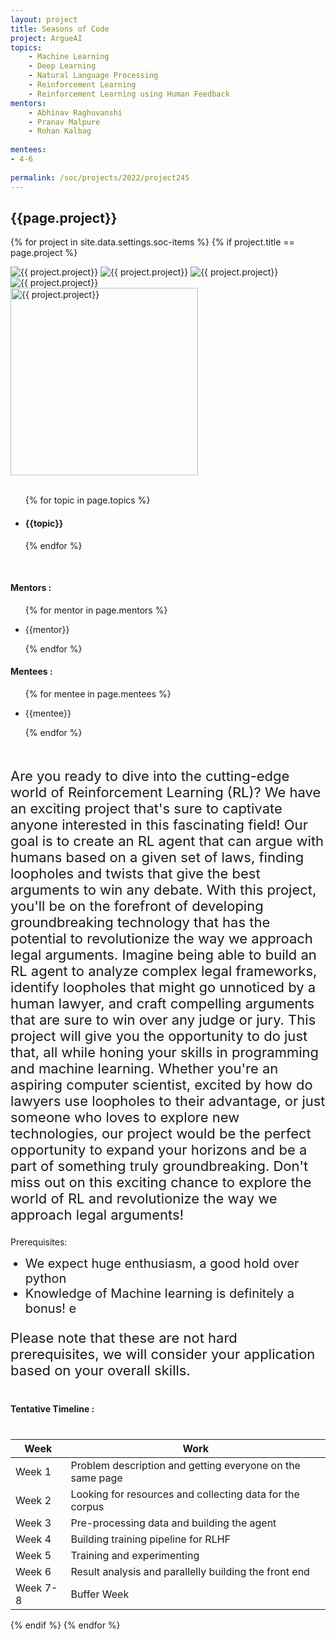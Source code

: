 ```yaml
---
layout: project
title: Seasons of Code
project: ArgueAI
topics:
    - Machine Learning 
    - Deep Learning
    - Natural Language Processing
    - Reinforcement Learning
    - Reinforcement Learning using Human Feedback
mentors:
    - Abhinav Raghuvanshi
    - Pranav Malpure
    - Rohan Kalbag
    
mentees:
- 4-6  
    
permalink: /soc/projects/2022/project245
---
```


<h2 class="display1 m-3 p-3 text-center project-title">{{page.project}}</h2>

{% for project in site.data.settings.soc-items %}
{% if project.title == page.project %}

<div class ="img-soc d-block"> 
    <img src="{{ site.baseurl }}/{{ project.image }}" alt="{{ project.project}}" class="image-1">
    <img src="{{ site.baseurl }}/{{ project.image }}" alt="{{ project.project}}" class="image-2">
    <img src="{{ site.baseurl }}/{{ project.image }}" alt="{{ project.project}}" class="image-3">
    <img src="{{ site.baseurl }}/{{ project.image }}" alt="{{ project.project}}" class="image-4">
</div>
<div class = "mobile-img-soc">
  <img src="{{ site.baseurl }}/{{ project.image }}"  width = "300" height="300" alt="{{ project.project}}" class="border rounded">
  </div>
<div >
    <br>
    <ul>
        {% for topic in page.topics %}
        <li><h4 class="text-primary text-center topics">{{topic}}</h4></li>
        {% endfor %}
    </ul>
    <br>
    <h4 class="display3  ">Mentors :</h4> 
    <ul>
        {% for mentor in page.mentors %}
        <li><p class="lead">{{mentor}}</p></li>
        {% endfor %}
    </ul>
    <h4 class="display3  ">Mentees :</h4> 
    <ul>
        {% for mentee in page.mentees %}
        <li><p class="lead">{{mentee}}</p></li>
        {% endfor %}
    </ul>
</div>
<div>
    <p class="display3 project-desc" style = "font-size:22px;" >
        <br>
        Are you ready to dive into the cutting-edge world of Reinforcement Learning (RL)? We have an exciting project that's sure to captivate anyone interested in this fascinating field!
Our goal is to create an RL agent that can argue with humans based on a given set of laws, finding loopholes and twists that give the best arguments to win any debate. With this project, you'll be on the forefront of developing groundbreaking technology that has the potential to revolutionize the way we approach legal arguments.
Imagine being able to build an RL agent to analyze complex legal frameworks, identify loopholes that might go unnoticed by a human lawyer, and craft compelling arguments that are sure to win over any judge or jury. This project will give you the opportunity to do just that, all while honing your skills in programming and machine learning.
Whether you're an aspiring computer scientist, excited by how do lawyers use loopholes to their advantage, or just someone who loves to explore new technologies, our project would be the  perfect opportunity to expand your horizons and be a part of something truly groundbreaking. Don't miss out on this exciting chance to explore the world of RL and revolutionize the way we approach legal arguments!

</p>
Prerequisites:
</p>
<ul style = "list-style-type: disc">
<li class="display3 mb-2" style = "font-size:20px;">We expect huge enthusiasm, a good hold over python</li>
<li class="display3 mb-2" style = "font-size:20px;">Knowledge of Machine learning is definitely a bonus! e</li>
</ul>
<p class="display3" style = "font-size:22px;" >
Please note that these are not hard prerequisites, we will consider your application based on your overall skills. 
</p>
<ul style = "list-style-type: disc">
</ul>
</div>
<div class = "d-flex flex-wrap">
<div>
    <h4 class="display3" style="margin:40px 0px 40px 0px;">Tentative Timeline :</h4>
    <table class="table table-striped">
    <thead>
        <tr>
        <th>Week</th>
        <th>Work</th>
        </tr>
    </thead>
    <tbody>
    <tr>
      <td  >Week 1</td>
      <td>Problem description and getting everyone on the same page</td>
    </tr>
    <tr>
      <td>Week 2</td>
      <td> Looking for resources and collecting data for the corpus</td>
    </tr>
    <tr>
      <td>Week 3</td>
      <td>Pre-processing data and building the agent</td>
    </tr>
     <tr>
      <td>Week 4</td>
      <td>Building training pipeline for RLHF </td>
    </tr>
     <tr>
      <td>Week 5</td>
      <td>Training and experimenting </td>
    </tr>
     <tr>
      <td>Week 6</td>
      <td>Result analysis and parallelly building the front end</td>
    </tr>
    <tr>
      <td>Week 7-8</td>
      <td>Buffer Week</td>
    </tr>
    </tbody>
    </table>
</div>
</div>
{% endif %}
{% endfor %}
